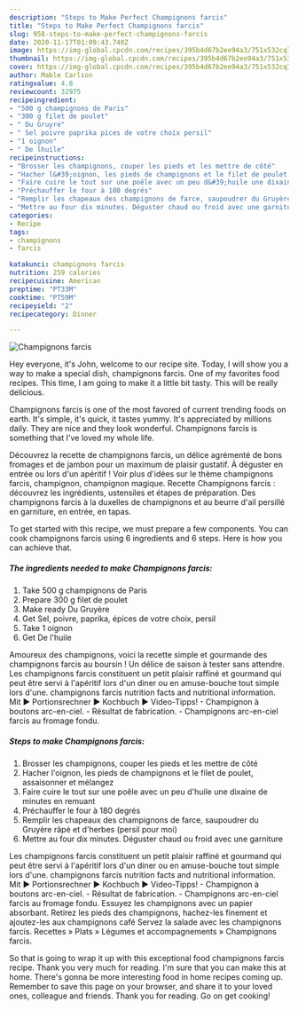 ```yaml
---
description: "Steps to Make Perfect Champignons farcis"
title: "Steps to Make Perfect Champignons farcis"
slug: 958-steps-to-make-perfect-champignons-farcis
date: 2020-11-17T01:09:43.740Z
image: https://img-global.cpcdn.com/recipes/395b4d67b2ee94a3/751x532cq70/champignons-farcis-photo-principale-de-la-recette.jpg
thumbnail: https://img-global.cpcdn.com/recipes/395b4d67b2ee94a3/751x532cq70/champignons-farcis-photo-principale-de-la-recette.jpg
cover: https://img-global.cpcdn.com/recipes/395b4d67b2ee94a3/751x532cq70/champignons-farcis-photo-principale-de-la-recette.jpg
author: Mable Carlson
ratingvalue: 4.8
reviewcount: 32975
recipeingredient:
- "500 g champignons de Paris"
- "300 g filet de poulet"
- " Du Gruyre"
- " Sel poivre paprika pices de votre choix persil"
- "1 oignon"
- " De lhuile"
recipeinstructions:
- "Brosser les champignons, couper les pieds et les mettre de côté"
- "Hacher l&#39;oignon, les pieds de champignons et le filet de poulet, assaisonner et mélangez"
- "Faire cuire le tout sur une poêle avec un peu d&#39;huile une dixaine de minutes en remuant"
- "Préchauffer le four à 180 degrés"
- "Remplir les chapeaux des champignons de farce, saupoudrer du Gruyère râpé et d&#39;herbes (persil pour moi)"
- "Mettre au four dix minutes. Déguster chaud ou froid avec une garniture"
categories:
- Recipe
tags:
- champignons
- farcis

katakunci: champignons farcis 
nutrition: 259 calories
recipecuisine: American
preptime: "PT33M"
cooktime: "PT59M"
recipeyield: "2"
recipecategory: Dinner

---
```



![Champignons farcis](https://img-global.cpcdn.com/recipes/395b4d67b2ee94a3/751x532cq70/champignons-farcis-photo-principale-de-la-recette.jpg)

Hey everyone, it's John, welcome to our recipe site. Today, I will show you a way to make a special dish, champignons farcis. One of my favorites food recipes. This time, I am going to make it a little bit tasty. This will be really delicious.

Champignons farcis is one of the most favored of current trending foods on earth. It's simple, it's quick, it tastes yummy. It's appreciated by millions daily. They are nice and they look wonderful. Champignons farcis is something that I've loved my whole life.

Découvrez la recette de champignons farcis, un délice agrémenté de bons fromages et de jambon pour un maximum de plaisir gustatif. À déguster en entrée ou lors d&#39;un apéritif ! Voir plus d&#39;idées sur le thème champignons farcis, champignon, champignon magique. Recette Champignons farcis : découvrez les ingrédients, ustensiles et étapes de préparation. Des champignons farcis à la duxelles de champignons et au beurre d&#39;ail persillé en garniture, en entrée, en tapas.


To get started with this recipe, we must prepare a few components. You can cook champignons farcis using 6 ingredients and 6 steps. Here is how you can achieve that.

<!--inarticleads1-->

##### The ingredients needed to make Champignons farcis:

1. Take 500 g champignons de Paris
1. Prepare 300 g filet de poulet
1. Make ready  Du Gruyère
1. Get  Sel, poivre, paprika, épices de votre choix, persil
1. Take 1 oignon
1. Get  De l&#39;huile


Amoureux des champignons, voici la recette simple et gourmande des champignons farcis au boursin ! Un délice de saison à tester sans attendre. Les champignons farcis constituent un petit plaisir raffiné et gourmand qui peut être servi à l&#39;apéritif lors d&#39;un diner ou en amuse-bouche tout simple lors d&#39;une. champignons farcis nutrition facts and nutritional information. Mit ► Portionsrechner ► Kochbuch ► Video-Tipps! - Champignon à boutons arc-en-ciel. - Résultat de fabrication. - Champignons arc-en-ciel farcis au fromage fondu. 

<!--inarticleads2-->

##### Steps to make Champignons farcis:

1. Brosser les champignons, couper les pieds et les mettre de côté
1. Hacher l&#39;oignon, les pieds de champignons et le filet de poulet, assaisonner et mélangez
1. Faire cuire le tout sur une poêle avec un peu d&#39;huile une dixaine de minutes en remuant
1. Préchauffer le four à 180 degrés
1. Remplir les chapeaux des champignons de farce, saupoudrer du Gruyère râpé et d&#39;herbes (persil pour moi)
1. Mettre au four dix minutes. Déguster chaud ou froid avec une garniture


Les champignons farcis constituent un petit plaisir raffiné et gourmand qui peut être servi à l&#39;apéritif lors d&#39;un diner ou en amuse-bouche tout simple lors d&#39;une. champignons farcis nutrition facts and nutritional information. Mit ► Portionsrechner ► Kochbuch ► Video-Tipps! - Champignon à boutons arc-en-ciel. - Résultat de fabrication. - Champignons arc-en-ciel farcis au fromage fondu. Essuyez les champignons avec un papier absorbant. Retirez les pieds des champignons, hachez-les finement et ajoutez-les aux champignons café Servez la salade avec les champignons farcis. Recettes » Plats » Légumes et accompagnements » Champignons farcis. 

So that is going to wrap it up with this exceptional food champignons farcis recipe. Thank you very much for reading. I'm sure that you can make this at home. There's gonna be more interesting food in home recipes coming up. Remember to save this page on your browser, and share it to your loved ones, colleague and friends. Thank you for reading. Go on get cooking!
